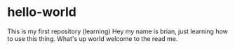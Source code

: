 # hello-world
This is my first repository (learning) 
Hey my name is brian, just learning how to use this thing.
What's up world welcome to the read me.
